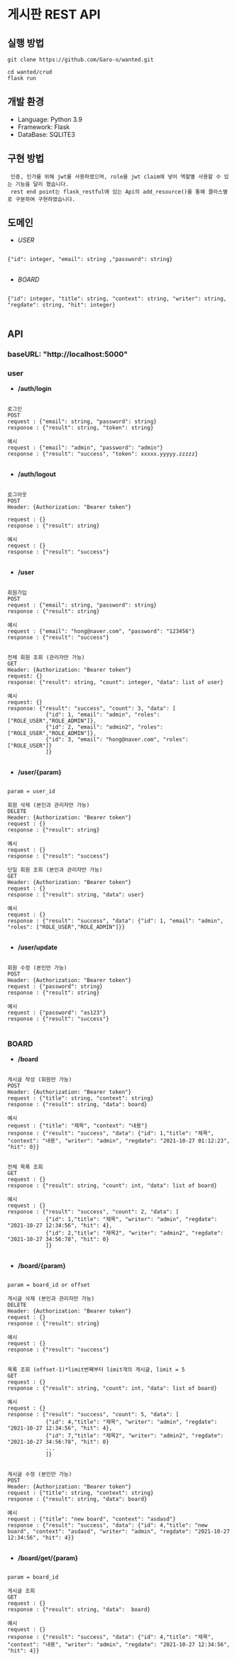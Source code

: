 # 게시판 REST API
## 실행 방법
	git clone https://github.com/Garo-o/wanted.git

	cd wanted/crud
	flask run
	
## 개발 환경
+ Language: Python 3.9
+ Framework: Flask
+ DataBase: SQLITE3

## 구현 방법
	 인증, 인가를 위해 jwt를 사용하였으며, role을 jwt claim에 넣어 역할별 사용할 수 있는 기능을 달리 했습니다.
	 rest end point는 flask_restful에 있는 Api의 add_resource()를 통해 클라스별로 구분하여 구현하였습니다.
	

## 도메인
+ *USER*
<pre>
<code>
{"id": integer, "email": string ,"password": string}
</code>
</pre>
+ *BOARD*
<pre>
<code>
{"id": integer, "title": string, "context": string, "writer": string, "regdate": string, "hit": integer}
</code>
</pre>

## API
### baseURL: "http://localhost:5000"
### user
+ __/auth/login__
<pre>
<code>
로그인
POST
request : {"email": string, "password": string}
response : {"result": string, "token": string}

예시
request : {"email": "admin", "password": "admin"}
response : {"result": "success", "token": xxxxx.yyyyy.zzzzz}
</code>
</pre>

+ __/auth/logout__
<pre>
<code>
로그아웃
POST
Header: {Authorization: "Bearer token"}

request : {}
response : {"result": string}

예시
request : {}
response : {"result": "success"}
</code>
</pre>

+ __/user__
<pre>
<code>
회원가입
POST
request : {"email": string, "password": string}
response : {"result": string}

예시
request : {"email": "hong@naver.com", "password": "123456"}
response : {"result": "success"}


전체 회원 조회 (관리자만 가능)
GET
Header: {Authorization: "Bearer token"}
request: {}
response: {"result": string, "count": integer, "data": list of user}

예시
request: {}
response: {"result": "success", "count": 3, "data": [
			{"id": 1, "email": "admin", "roles": ["ROLE_USER","ROLE_ADMIN"]},
			{"id": 2, "email": "admin2", "roles": ["ROLE_USER","ROLE_ADMIN"]},		
			{"id": 3, "email": "hong@naver.com", "roles": ["ROLE_USER"]}
			]}
</code>
</pre>

+ __/user/{param}__
<pre>
<code>
param = user_id

회원 삭제 (본인과 관리자만 가능)
DELETE 
Header: {Authorization: "Bearer token"}
request : {}
response : {"result": string}

예시
request : {}
response : {"result": "success"}

단일 회원 조회 (본인과 관리자만 가능)
GET
Header: {Authorization: "Bearer token"}
request : {}
response : {"result": string, "data": user}

예시
request : {}
response : {"result": "success", "data": {"id": 1, "email": "admin", "roles": ["ROLE_USER","ROLE_ADMIN"]}}
</code>
</pre>

+ __/user/update__
<pre>
<code>
회원 수정 (본인만 가능)
POST
Header: {Authorization: "Bearer token"}
request : {"password": string}
response : {"result": string}

예시
request : {"password": "as123"}
response : {"result": "success"}
</code>
</pre>

### BOARD
+ __/board__
<pre>
<code>
게시글 작성 (회원만 가능)
POST
Header: {Authorization: "Bearer token"}
request : {"title": string, "context": string}
response : {"result": string, "data": board}

예시
request : {"title": "제목", "context": "내용"}
response : {"result": "success", "data": {"id": 1,"title": "제목", "context": "내용", "writer": "admin", "regdate": "2021-10-27 01:12:23", "hit": 0}}


전체 목록 조회
GET
request : {}
response : {"result": string, "count": int, "data": list of board}

예시
request : {}
response : {"result": "success", "count": 2, "data": [
			{"id": 1,"title": "제목", "writer": "admin", "regdate": "2021-10-27 12:34:56", "hit": 4},
			{"id": 2,"title": "제목2", "writer": "admin2", "regdate": "2021-10-27 34:56:78", "hit": 0}
			]}
</code>
</pre>

+ __/board/{param}__
<pre>
<code>
param = board_id or offset

게시글 삭제 (본인과 관리자만 가능)
DELETE
Header: {Authorization: "Bearer token"}
request : {}
response : {"result": string}

예시
request : {}
response : {"result": "success"}


목록 조회 (offset-1)*limit번째부터 limit개의 게시글, limit = 5
GET
request : {}
response : {"result": string, "count": int, "data": list of board}

예시
request : {}
response : {"result": "success", "count": 5, "data": [
			{"id": 4,"title": "제목", "writer": "admin", "regdate": "2021-10-27 12:34:56", "hit": 4},
			{"id": 7,"title": "제목2", "writer": "admin2", "regdate": "2021-10-27 34:56:78", "hit": 0}
			...
			]}
			

게시글 수정 (본인만 가능)
POST
Header: {Authorization: "Bearer token"}
request : {"title": string, "context": string}
response : {"result": string, "data": board}

예시
request : {"title": "new board", "context": "asdasd"}
response : {"result": "success", "data": {"id": 4,"title": "new board", "context": "asdasd", "writer": "admin", "regdate": "2021-10-27 12:34:56", "hit": 4}}
</code>
</pre>


+ __/board/get/{param}__
<pre>
<code>
param = board_id

게시글 조회
GET
request : {}
response : {"result": string, "data":  board}

예시
request : {}
response : {"result": "success", "data": {"id": 4,"title": "제목", "context": "내용", "writer": "admin", "regdate": "2021-10-27 12:34:56", "hit": 4}}
</code>
</pre>


